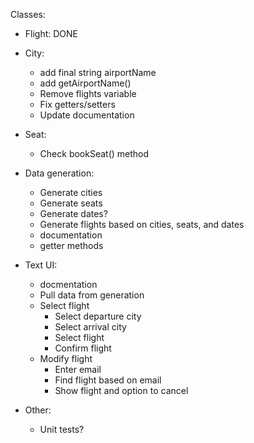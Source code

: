 Classes:

- Flight: DONE

- City:
	- add final string airportName
	- add getAirportName()
	- Remove flights variable
	- Fix getters/setters
	- Update documentation

- Seat:
	- Check bookSeat() method

- Data generation:
	- Generate cities
	- Generate seats
	- Generate dates?
	- Generate flights based on cities, seats, and dates
	- documentation
	- getter methods

- Text UI:
 	- docmentation
	- Pull data from generation
	- Select flight
		- Select departure city
		- Select arrival city
		- Select flight
		- Confirm flight
	- Modify flight
		- Enter email
		- Find flight based on email
		- Show flight and option to cancel

- Other:
	- Unit tests?

